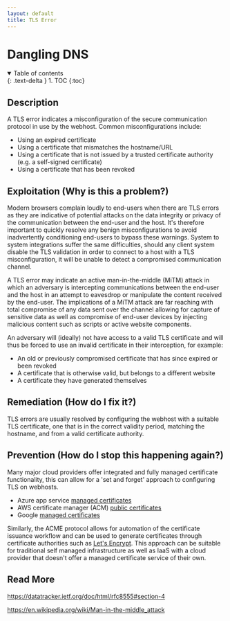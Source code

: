 ```yaml
---
layout: default
title: TLS Error
---
```


# Dangling DNS

<details open markdown="block">
  <summary>
    Table of contents
  </summary>
  {: .text-delta }
1. TOC
{:toc}
</details>

## Description

A TLS error indicates a misconfiguration of the secure communication protocol in use by the webhost. Common misconfigurations include:
* Using an expired certificate
* Using a certificate that mismatches the hostname/URL
* Using a certificate that is not issued by a trusted certificate authority (e.g. a self-signed certificate)
* Using a certificate that has been revoked

## Exploitation (Why is this a problem?)

Modern browsers complain loudly to end-users when there are TLS errors as they are indicative of potential attacks on the data integrity or privacy of the communication between the end-user and the host. It's therefore important to quickly resolve any benign misconfigurations to avoid inadvertently conditioning end-users to bypass these warnings. System to system integrations suffer the same difficulties, should any client system disable the TLS validation in order to connect to a host with a TLS misconfiguration, it will be unable to detect a compromised communication channel.

A TLS error may indicate an active man-in-the-middle (MiTM) attack in which an adversary is intercepting communications between the end-user and the host in an attempt to eavesdrop or manipulate the content received by the end-user. The implications of a MiTM attack are far reaching with total compromise of any data sent over the channel allowing for capture of sensitive data as well as compromise of end-user devices by injecting malicious content such as scripts or active website components.

An adversary will (ideally) not have access to a valid TLS certificate and will thus be forced to use an invalid certificate in their interception, for example:
* An old or previously compromised certificate that has since expired or been revoked
* A certificate that is otherwise valid, but belongs to a different website
* A certificate they have generated themselves

## Remediation (How do I fix it?)

TLS errors are usually resolved by configuring the webhost with a suitable TLS certificate, one that is in the correct validity period, matching the hostname, and from a valid certificate authority.

## Prevention (How do I stop this happening again?)

Many major cloud providers offer integrated and fully managed certificate functionality, this can allow for a 'set and forget' approach to configuring TLS on webhosts.
* Azure app service [managed certificates](https://docs.microsoft.com/en-us/azure/app-service/configure-ssl-certificate#create-a-free-managed-certificate)
* AWS certificate manager (ACM) [public certificates](https://docs.aws.amazon.com/acm/latest/userguide/gs-acm-request-public.html)
* Google [managed certificates](https://cloud.google.com/load-balancing/docs/ssl-certificates/google-managed-certs)

Similarly, the ACME protocol allows for automation of the certificate issuance workflow and can be used to generate certificates through certificate authorities such as [Let's Encrypt](https://letsencrypt.org/docs/). This approach can be suitable for traditional self managed infrastructure as well as IaaS with a cloud provider that doesn't offer a managed certificate service of their own.

## Read More

<https://datatracker.ietf.org/doc/html/rfc8555#section-4>

<https://en.wikipedia.org/wiki/Man-in-the-middle_attack>

